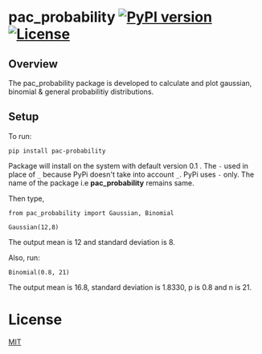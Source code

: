 # pac_probability [![PyPI version](https://badge.fury.io/py/pac-probability.svg)](https://badge.fury.io/py/pac-probability) [![License](https://img.shields.io/github/license/dA505819/pac_probability)](https://github.com/dA505819/pac_probability/blob/master/LICENSE.md)

## Overview

The pac_probability package is developed to calculate and plot gaussian, binomial & general probabilitiy distributions.

## Setup

To run:
```
pip install pac-probability
```
Package will install on the system with default version 0.1 . The ```-``` used in place of ```_``` because PyPi doesn't take into account ```_```. PyPi uses ```-``` only. The name of the package i.e **pac_probability** remains same.

Then type,
```
from pac_probability import Gaussian, Binomial

Gaussian(12,8)
```
The output mean is 12 and standard deviation is 8.

Also, run:
```
Binomial(0.8, 21)
```
The output mean is 16.8, standard deviation is 1.8330, p is 0.8 and n is 21.

# License
[MIT](https://github.com/dA505819/pac_probability/blob/master/LICENSE)
